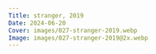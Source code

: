 ```yaml
---
Title: stranger, 2019
Date: 2024-06-20
Cover: images/027-stranger-2019.webp
Image: images/027-stranger-2019@2x.webp
---
```

